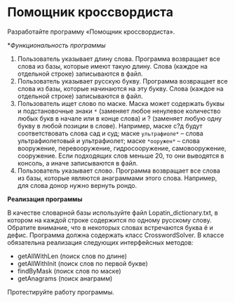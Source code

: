Помощник кроссвордиста
===

Разработайте программу «Помощник кроссвордиста». 

**Функциональность программы*

1. Пользователь  указывает  длину  слова.  Программа  возвращает  все  слова  из базы,  которые  имеют  такую  длину.  Слова  (каждое  на  отдельной  строке) записываются в файл. 
2. Пользователь указывает русскую букву. Программа возвращает все слова из базы,  которые  начинаются  на  эту  букву.  Слова  (каждое  на  отдельной  строке) записываются в файл. 
3. Пользователь  ищет  слово  по  маске.  Маска  может  содержать  буквы  и подстановочные знаки `*` (заменяет любое ненулевое количество любых букв в начале или в конце слова) и ? (заменяет любую одну букву в любой позиции в слове). Например,  маске  с?д  будут  соответствовать  слова  сад  и  суд;  маске `ультрафиоле*` – слова ультрафиолетовый и ультрафиолет; маске `*ооружен*` – слова  вооружение,  перевооружение,  гидросооружение,  самовооружение, сооружение. Если подходящих слов меньше 20, то они выводятся в консоль, а иначе записываются в файл. 
4. Пользователь  указывает  слово.  Программа  возвращает  все  слова  из  базы, которые  являются  анаграммами  этого  слова.  Например, для  слова  донор  нужно вернуть рондо. 
 
**Реализация программы**

В качестве словарной базы используйте файл Lopatin_dictionary.txt, в котором  на  каждой  строке  содержится  по  одному  русскому  слову.  Обратите внимание, что в некоторых словах встречаются буква ё и дефис. Программа должна содержать класс CrosswordSolver. В классе обязательна реализация следующих интерфейсных методов:

* getAllWithLen (поиск слов по длине) 
* getAllWithInit (поиск слов по первой букве)
* findByMask (поиск слов по маске) 
* getAnagrams (поиск анаграмм) 
 
Протестируйте работу программы.
